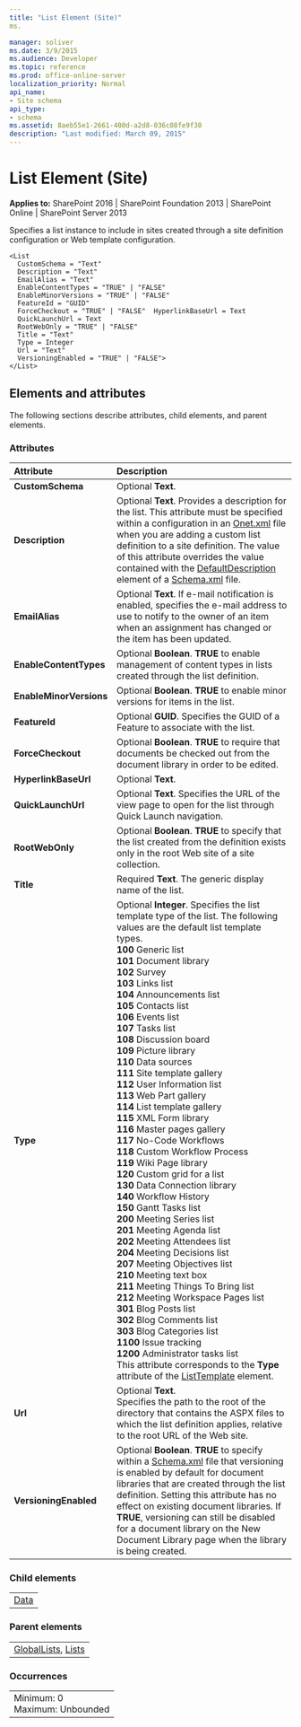 ```yaml
---
title: "List Element (Site)"
ms.

manager: soliver
ms.date: 3/9/2015
ms.audience: Developer
ms.topic: reference
ms.prod: office-online-server
localization_priority: Normal
api_name:
- Site schema
api_type:
- schema
ms.assetid: 8aeb55e1-2661-400d-a2d8-036c08fe9f30
description: "Last modified: March 09, 2015"
---
```


# List Element (Site)

 
  
 **Applies to:** SharePoint 2016 | SharePoint Foundation 2013 | SharePoint Online | SharePoint Server 2013
  
Specifies a list instance to include in sites created through a site definition configuration or Web template configuration.
  
```
<List
  CustomSchema = "Text"
  Description = "Text"
  EmailAlias = "Text"
  EnableContentTypes = "TRUE" | "FALSE"
  EnableMinorVersions = "TRUE" | "FALSE"
  FeatureId = "GUID"
  ForceCheckout = "TRUE" | "FALSE"  HyperlinkBaseUrl = Text
  QuickLaunchUrl = Text
  RootWebOnly = "TRUE" | "FALSE"
  Title = "Text"
  Type = Integer
  Url = "Text"
  VersioningEnabled = "TRUE" | "FALSE">
</List>
```

## Elements and attributes

The following sections describe attributes, child elements, and parent elements.

### Attributes

|**Attribute**|**Description**|
|:-----|:-----|
|**CustomSchema** <br/> |Optional **Text**.  <br/> |
|**Description** <br/> |Optional **Text**. Provides a description for the list. This attribute must be specified within a configuration in an [Onet.xml](http://msdn.microsoft.com/library/b99d6657-d9ae-4135-a43c-c58cdfcdc6c1%28Office.15%29.aspx) file when you are adding a custom list definition to a site definition. The value of this attribute overrides the value contained with the [DefaultDescription](../../collaborative-application-markup-language-caml-schemas/list-schema/defaultdescription-element-list.md) element of a [Schema.xml](http://msdn.microsoft.com/library/c2f01064-80d8-47ee-b602-ecf4c480ac56%28Office.15%29.aspx) file.  <br/> |
|**EmailAlias** <br/> |Optional **Text**. If e-mail notification is enabled, specifies the e-mail address to use to notify to the owner of an item when an assignment has changed or the item has been updated.  <br/> |
|**EnableContentTypes** <br/> |Optional **Boolean**. **TRUE** to enable management of content types in lists created through the list definition.  <br/> |
|**EnableMinorVersions** <br/> |Optional **Boolean**. **TRUE** to enable minor versions for items in the list.  <br/> |
|**FeatureId** <br/> |Optional **GUID**. Specifies the GUID of a Feature to associate with the list.  <br/> |
|**ForceCheckout** <br/> |Optional **Boolean**. **TRUE** to require that documents be checked out from the document library in order to be edited.  <br/> |
|**HyperlinkBaseUrl** <br/> |Optional **Text**.  <br/> |
|**QuickLaunchUrl** <br/> |Optional **Text**. Specifies the URL of the view page to open for the list through Quick Launch navigation.  <br/> |
|**RootWebOnly** <br/> |Optional **Boolean**. **TRUE** to specify that the list created from the definition exists only in the root Web site of a site collection.  <br/> |
|**Title** <br/> |Required **Text**. The generic display name of the list.  <br/> |
|**Type** <br/> | Optional **Integer**. Specifies the list template type of the list. The following values are the default list template types.  <br/> **100** Generic list  <br/> **101** Document library  <br/> **102** Survey  <br/> **103** Links list  <br/> **104** Announcements list  <br/> **105** Contacts list  <br/> **106** Events list  <br/> **107** Tasks list  <br/> **108** Discussion board  <br/> **109** Picture library  <br/> **110** Data sources  <br/> **111** Site template gallery  <br/> **112** User Information list  <br/> **113** Web Part gallery  <br/> **114** List template gallery  <br/> **115** XML Form library  <br/> **116** Master pages gallery  <br/> **117** No-Code Workflows  <br/> **118** Custom Workflow Process  <br/> **119** Wiki Page library  <br/> **120** Custom grid for a list  <br/> **130** Data Connection library  <br/> **140** Workflow History  <br/> **150** Gantt Tasks list  <br/> **200** Meeting Series list  <br/> **201** Meeting Agenda list  <br/> **202** Meeting Attendees list  <br/> **204** Meeting Decisions list  <br/> **207** Meeting Objectives list  <br/> **210** Meeting text box  <br/> **211** Meeting Things To Bring list  <br/> **212** Meeting Workspace Pages list  <br/> **301** Blog Posts list  <br/> **302** Blog Comments list  <br/> **303** Blog Categories list  <br/> **1100** Issue tracking  <br/> **1200** Administrator tasks list  <br/>  This attribute corresponds to the **Type** attribute of the [ListTemplate](listtemplate-element-site.md) element.  <br/> |
|**Url** <br/> |Optional **Text**.  <br/> Specifies the path to the root of the directory that contains the ASPX files to which the list definition applies, relative to the root URL of the Web site.  <br/> |
|**VersioningEnabled** <br/> |Optional **Boolean**. **TRUE** to specify within a [Schema.xml](http://msdn.microsoft.com/library/c2f01064-80d8-47ee-b602-ecf4c480ac56%28Office.15%29.aspx) file that versioning is enabled by default for document libraries that are created through the list definition. Setting this attribute has no effect on existing document libraries. If **TRUE**, versioning can still be disabled for a document library on the New Document Library page when the library is being created.  <br/> |
   
### Child elements

||
|:-----|
|[Data](data-element-site.md)|
   
### Parent elements

||
|:-----|
|[GlobalLists](../../collaborative-application-markup-language-caml-schemas/general-schema/globallists-element.md), [Lists](lists-element-site.md)|
   
### Occurrences

||
|:-----|
|Minimum: 0  <br/> Maximum: Unbounded  <br/> |
   

